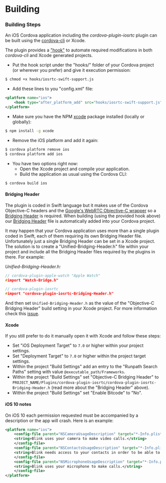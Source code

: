 # Building


### Building Steps

An iOS Cordova application including the *cordova-plugin-iosrtc* plugin can be built using the [cordova-cli](https://cordova.apache.org/docs/en/edge/guide_cli_index.md.html#The%20Command-Line%20Interface) or Xcode.

The plugin provides a ["hook"](../extra/hooks/iosrtc-swift-support.js) to automate required modifications in both *cordova-cli* and Xcode generated projects.

* Put the hook script under the "hooks/" folder of your Cordova project (or wherever you prefer) and give it execution permission:
```bash
$ chmod +x hooks/iosrtc-swift-support.js
```
* Add these lines to you "config.xml" file:
```xml
<platform name="ios">
	<hook type="after_platform_add" src="hooks/iosrtc-swift-support.js" />
</platform>
```
* Make sure you have the NPM [xcode](https://www.npmjs.com/package/xcode) package installed (locally or globally):
```bash
$ npm install -g xcode
```
* Remove the iOS platform and add it again:
```bash
$ cordova platform remove ios
$ cordova platform add ios
```
* You have two options right now:
  * Open the Xcode project and compile your application.
  * Build the application as usual using the Cordova CLI:
```bash
$ cordova build ios
```


#### Bridging Header

The plugin is coded in Swift language but it makes use of the Cordova Objective-C headers and the [Google's WebRTC Objective-C wrapper](https://chromium.googlesource.com/external/webrtc/+/master/talk/app/webrtc/objc/) so a [Bridging Header](https://developer.apple.com/library/prerelease/ios/documentation/Swift/Conceptual/BuildingCocoaApps/MixandMatch.html) is required. When building (using the provided hook above) our [Bridging Header](../src/cordova-plugin-iosrtc-Bridging-Header.h) file is automatically added into your Cordova project.

It may happen that your Cordova application uses more than a single plugin coded in Swift, each of them requiring its own Bridging Header file. Unfortunately just a single Bridging Header can be set in a Xcode project. The solution is to create a "Unified-Bridging-Header.h" file within your project and include all the Bridging Header files required by the plugins in there. For example:

*Unified-Bridging-Header.h:*

```c
// cordova-plugin-apple-watch "Apple Watch"
#import "Watch-Bridge.h"

// cordova-plugin-iosrtc
#import "cordova-plugin-iosrtc-Bridging-Header.h"
```

And then set `Unified-Bridging-Header.h` as the value of the "Objective-C Bridging Header" build setting in your Xcode project. For more information check this [issue](https://github.com/BasqueVoIPMafia/cordova-plugin-iosrtc/issues/9).


#### Xcode

If you still prefer to do it manually open it with Xcode and follow these steps:

* Set "iOS Deployment Target" to `7.0` or higher within your project settings.
* Set "Deployment Target" to `7.0` or higher within the project target settings.
* Within the project "Build Settings" add an entry to the "Runpath Search Paths" setting with value `@executable_path/Frameworks`.
* Within the project "Build Settings" set "Objective-C Bridging Header" to `PROJECT_NAME/Plugins/cordova-plugin-iosrtc/cordova-plugin-iosrtc-Bridging-Header.h` (read more about the "Bridging Header" above).
* Within the project "Build Settings" set "Enable Bitcode" to "No".


#### iOS 10 notes

On iOS 10 each permission requested must be accompanied by a description or the app will crash. Here is an example:

```xml
<platform name="ios">
    <config-file parent="NSCameraUsageDescription" target="*-Info.plist">
	<string>Blink uses your camera to make video calls.</string>
    </config-file>
    <config-file parent="NSContactsUsageDescription" target="*-Info.plist">
	<string>Blink needs access to your contacts in order to be able to call them.</string>
    </config-file>
    <config-file parent="NSMicrophoneUsageDescription" target="*-Info.plist">
	<string>Blink uses your microphone to make calls.</string>
    </config-file>
</platform>
```
